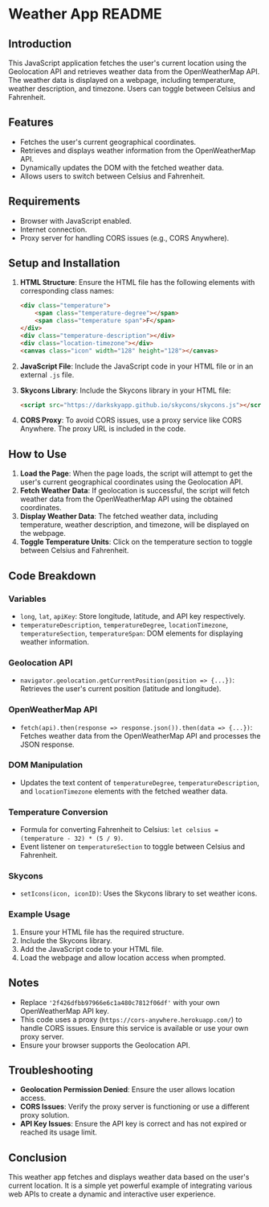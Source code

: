 # Weather App README

## Introduction
This JavaScript application fetches the user's current location using the Geolocation API and retrieves weather data from the OpenWeatherMap API. The weather data is displayed on a webpage, including temperature, weather description, and timezone. Users can toggle between Celsius and Fahrenheit.

## Features
- Fetches the user's current geographical coordinates.
- Retrieves and displays weather information from the OpenWeatherMap API.
- Dynamically updates the DOM with the fetched weather data.
- Allows users to switch between Celsius and Fahrenheit.

## Requirements
- Browser with JavaScript enabled.
- Internet connection.
- Proxy server for handling CORS issues (e.g., CORS Anywhere).

## Setup and Installation
1. **HTML Structure**: Ensure the HTML file has the following elements with corresponding class names:
    ```html
    <div class="temperature">
        <span class="temperature-degree"></span>
        <span class="temperature span">F</span>
    </div>
    <div class="temperature-description"></div>
    <div class="location-timezone"></div>
    <canvas class="icon" width="128" height="128"></canvas>
    ```

2. **JavaScript File**: Include the JavaScript code in your HTML file or in an external `.js` file.

3. **Skycons Library**: Include the Skycons library in your HTML file:
    ```html
    <script src="https://darkskyapp.github.io/skycons/skycons.js"></script>
    ```

4. **CORS Proxy**: To avoid CORS issues, use a proxy service like CORS Anywhere. The proxy URL is included in the code.

## How to Use
1. **Load the Page**: When the page loads, the script will attempt to get the user's current geographical coordinates using the Geolocation API.
2. **Fetch Weather Data**: If geolocation is successful, the script will fetch weather data from the OpenWeatherMap API using the obtained coordinates.
3. **Display Weather Data**: The fetched weather data, including temperature, weather description, and timezone, will be displayed on the webpage.
4. **Toggle Temperature Units**: Click on the temperature section to toggle between Celsius and Fahrenheit.

## Code Breakdown
### Variables
- `long`, `lat`, `apiKey`: Store longitude, latitude, and API key respectively.
- `temperatureDescription`, `temperatureDegree`, `locationTimezone`, `temperatureSection`, `temperatureSpan`: DOM elements for displaying weather information.

### Geolocation API
- `navigator.geolocation.getCurrentPosition(position => {...})`: Retrieves the user's current position (latitude and longitude).

### OpenWeatherMap API
- `fetch(api).then(response => response.json()).then(data => {...})`: Fetches weather data from the OpenWeatherMap API and processes the JSON response.

### DOM Manipulation
- Updates the text content of `temperatureDegree`, `temperatureDescription`, and `locationTimezone` elements with the fetched weather data.

### Temperature Conversion
- Formula for converting Fahrenheit to Celsius: `let celsius = (temperature - 32) * (5 / 9)`.
- Event listener on `temperatureSection` to toggle between Celsius and Fahrenheit.

### Skycons
- `setIcons(icon, iconID)`: Uses the Skycons library to set weather icons.

### Example Usage
1. Ensure your HTML file has the required structure.
2. Include the Skycons library.
3. Add the JavaScript code to your HTML file.
4. Load the webpage and allow location access when prompted.

## Notes
- Replace `'2f426dfbb97966e6c1a480c7812f06df'` with your own OpenWeatherMap API key.
- This code uses a proxy (`https://cors-anywhere.herokuapp.com/`) to handle CORS issues. Ensure this service is available or use your own proxy server.
- Ensure your browser supports the Geolocation API.

## Troubleshooting
- **Geolocation Permission Denied**: Ensure the user allows location access.
- **CORS Issues**: Verify the proxy server is functioning or use a different proxy solution.
- **API Key Issues**: Ensure the API key is correct and has not expired or reached its usage limit.

## Conclusion
This weather app fetches and displays weather data based on the user's current location. It is a simple yet powerful example of integrating various web APIs to create a dynamic and interactive user experience.